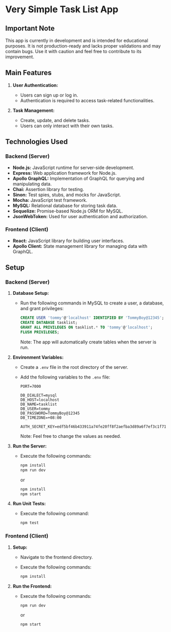 # Very Simple Task List App

## Important Note

This app is currently in development and is intended for educational purposes. It is not production-ready and lacks proper validations and may contain bugs. Use it with caution and feel free to contribute to its improvement.


## Main Features

1. **User Authentication:**
   - Users can sign up or log in.
   - Authentication is required to access task-related functionalities.

2. **Task Management:**
   - Create, update, and delete tasks.
   - Users can only interact with their own tasks.

## Technologies Used

### Backend (Server)

- **Node.js:** JavaScript runtime for server-side development.
- **Express:** Web application framework for Node.js.
- **Apollo GraphQL:** Implementation of GraphQL for querying and manipulating data.
- **Chai:** Assertion library for testing.
- **Sinon:** Test spies, stubs, and mocks for JavaScript.
- **Mocha:** JavaScript test framework.
- **MySQL:** Relational database for storing task data.
- **Sequelize:** Promise-based Node.js ORM for MySQL.
- **JsonWebToken:** Used for user authentication and authorization.

### Frontend (Client)

- **React:** JavaScript library for building user interfaces.
- **Apollo Client:** State management library for managing data with GraphQL.

## Setup

### Backend (Server)

1. **Database Setup:**
   - Run the following commands in MySQL to create a user, a database, and grant privileges:

     ```sql
     CREATE USER 'tommy'@'localhost' IDENTIFIED BY 'TommyBoy@12345';
     CREATE DATABASE tasklist;
     GRANT ALL PRIVILEGES ON tasklist.* TO 'tommy'@'localhost';
     FLUSH PRIVILEGES;
     ```

     Note: The app will automatically create tables when the server is run.

2. **Environment Variables:**
   - Create a `.env` file in the root directory of the server.
   - Add the following variables to the `.env` file:

     ```env
     PORT=7000

     DB_DIALECT=mysql
     DB_HOST=localhost
     DB_NAME=tasklist
     DB_USER=tommy
     DB_PASSWORD=TommyBoy@12345
     DB_TIMEZONE=+08:00

     AUTH_SECRET_KEY=edf5bf46b433911a74fe20ff8f2aefba3d89a6f7ef3c1f71b614640ed03327416181d5e09f608651be621d2ffde2f9892c490497b87a507b05968955447bc7b5
     ```

     Note: Feel free to change the values as needed.

3. **Run the Server:**
   - Execute the following commands:

     ```bash
     npm install
     npm run dev
     ```

     or

     ```bash
     npm install
     npm start
     ```

4. **Run Unit Tests:**
   - Execute the following command:

     ```bash
     npm test
     ```

### Frontend (Client)

1. **Setup:**
   - Navigate to the frontend directory.
   - Execute the following commands:

     ```bash
     npm install
     ```

2. **Run the Frontend:**
   - Execute the following commands:

     ```bash
     npm run dev
     ```

     or

     ```bash
     npm start
     ```